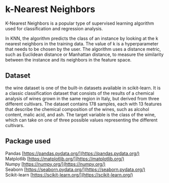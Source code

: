 #  k-Nearest Neighbors

K-Nearest Neighbors is a popular type of supervised learning algorithm used for classification and regression analysis.

In KNN, the algorithm predicts the class of an instance by looking at the k nearest neighbors in the training data. The value of k is a hyperparameter that needs to be chosen by the user. The algorithm uses a distance metric, such as Euclidean distance or Manhattan distance, to measure the similarity between the instance and its neighbors in the feature space.


## Dataset
the wine dataset is one of the built-in datasets available in scikit-learn. It is a classic classification dataset that consists of the results of a chemical analysis of wines grown in the same region in Italy, but derived from three different cultivars. The dataset contains 178 samples, each with 13 features that describe the chemical composition of the wines, such as alcohol content, malic acid, and ash. The target variable is the class of the wine, which can take on one of three possible values representing the different cultivars.



## Package used
Pandas [https://pandas.pydata.org/](https://pandas.pydata.org/)  
Matplotlib [https://matplotlib.org/](https://matplotlib.org/)  
Numpy [https://numpy.org/](https://numpy.org/)  
Seaborn [https://seaborn.pydata.org/](https://seaborn.pydata.org/)  
Scikit-learn [https://scikit-learn.org/](https://scikit-learn.org/)